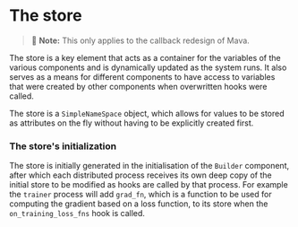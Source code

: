 # The store

> 🚧 **Note:** This only applies to the callback redesign of Mava.

The store is a key element that acts as a container for the variables of the various components and is dynamically updated as the system runs. It also serves as a means for different components to have access to variables that were created by other components when overwritten hooks were called.

The store is a `SimpleNameSpace` object, which allows for values to be stored as attributes on the fly without having to be explicitly created first.
### The store's initialization
The store is initially generated in the initialisation of the `Builder` component, after which each distributed process receives its own deep copy of the initial store to be modified as hooks are called by that process. For example the `trainer` process will add `grad_fn`, which is a function to be used for computing the gradient based on a loss function, to its store when the `on_training_loss_fns` hook is called.
